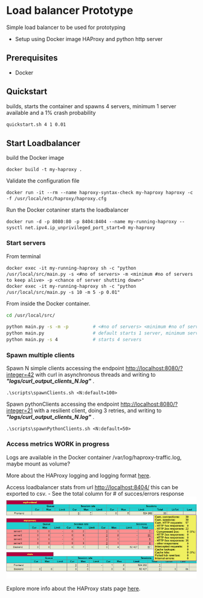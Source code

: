 # Load balancer Prototype

Simple load balancer to be used for prototyping

- Setup using Docker image HAProxy and python http server

## Prerequisites

- Docker

## Quickstart

builds, starts the container and spawns 4 servers, minimum 1 server available and a 1% crash probability

```cmd
quickstart.sh 4 1 0.01
```

## Start Loadbalancer

build the Docker image

```pwsh
docker build -t my-haproxy .
```

Validate the configuration file

```pwsh
docker run -it --rm --name haproxy-syntax-check my-haproxy haproxy -c -f /usr/local/etc/haproxy/haproxy.cfg
```

Run the Docker cotaniner starts the loadbalancer

```pwsh
docker run -d -p 8080:80 -p 8404:8404 --name my-running-haproxy --sysctl net.ipv4.ip_unprivileged_port_start=0 my-haproxy
```

### Start servers

From terminal

```pwsh
docker exec -it my-running-haproxy sh -c "python /usr/local/src/main.py -s <#no of servers> -m <minimum #no of servers to keep alive> -p <chance of server shutting down>"
docker exec -it my-running-haproxy sh -c "python /usr/local/src/main.py -s 10 -m 5 -p 0.01"

```

From inside the Docker container.

```sh
cd /usr/local/src/
```

```sh
python main.py -s -m -p         # <#no of servers> <minimum #no of servers to keep alive> <chance of server shutting down>
python main.py                  # default starts 1 server, minimum servers 1, probability of failure 0.01
python main.py -s 4             # starts 4 servers
```

### Spawn multiple clients

Spawn N simple clients accessing the endpoint <http://localhost:8080/?integer=42> with curl in asynchronous threads and writing to ***"logs/curl_output_clients_N.log"*** .

```pwsh
.\scripts\spawnClients.sh <N:default=100>
```

Spawn pythonClients accessing the endpoint <http://localhost:8080/?integer=21> with a resilient client, doing 3 retries, and writing to ***"logs/curl_output_clients_N.log"*** .

```pwsh
.\scripts\spawnPythonClients.sh <N:default=50>
```

### Access metrics WORK in progress

Logs are available in the Docker container /var/log/haproxy-traffic.log, maybe mount as volume?

More about the HAProxy logging and logging format [here](https://www.haproxy.com/blog/introduction-to-haproxy-logging).


Access loadbalancer stats from url <http://localhost:8404/> this can be exported to csv. - See the total column for # of succes/errors response ![Display of stats](imgs/Stats.png)

Explore more info about the HAProxy stats page [here](https://www.haproxy.com/blog/exploring-the-haproxy-stats-page).
